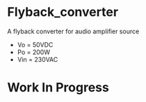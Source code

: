 # Flyback_converter
A flyback converter for audio amplifier source

* Vo = 50VDC
* Po = 200W
* Vin = 230VAC

# Work In Progress
